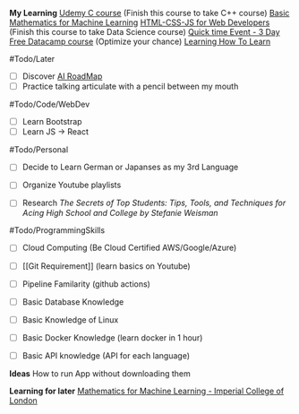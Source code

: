 **My Learning**
[Udemy C course](https://www.udemy.com/course/c-programming-for-beginners-/learn/lecture/8794278#overview) (Finish this course to take C++ course)
[Basic Mathematics for Machine Learning](https://youtube.com/playlist?list=PLRDl2inPrWQW1QSWhBU0ki-jq_uElkh2a&si=5yZfL9HV8MwYqB8N) 
[HTML-CSS-JS for Web Developers](https://www.coursera.org/learn/html-css-javascript-for-web-developers/home/week/3)  (Finish this course to take Data Science course)
[Quick time Event - 3 Day Free Datacamp course](https://app.datacamp.com/learn/courses/introduction-to-sql) (Optimize your chance)
[Learning How To Learn](https://www.coursera.org/learn/learning-how-to-learn/home/welcome)

#Todo/Later
- [ ] Discover [AI RoadMap](https://i.am.ai/roadmap/#note)
- [ ] Practice talking articulate with a pencil between my mouth

#Todo/Code/WebDev
- [ ] Learn Bootstrap 
- [ ] Learn JS -> React

#Todo/Personal
- [ ] Decide to Learn German or Japanses as my 3rd Language 
- [ ] Organize Youtube playlists
- [ ] Research *The Secrets of Top Students: Tips, Tools, and Techniques for Acing High School and College by Stefanie Weisman* 


#Todo/ProgrammingSkills
- [ ] Cloud Computing (Be Cloud Certified AWS/Google/Azure)
- [ ] [[Git Requirement]] (learn basics on Youtube)
- [ ] Pipeline Familarity (github actions)
- [ ] Basic Database Knowledge 
- [ ] Basic Knowledge of Linux
- [ ] Basic Docker Knowledge (learn docker in 1 hour)
- [ ] Basic API knowledge  (API for each language)


**Ideas**
How to run App without downloading them


**Learning for later**
[Mathematics for Machine Learning - Imperial College of London](https://www.coursera.org/specializations/mathematics-machine-learning?myLearningTab=IN_PROGRESS)

